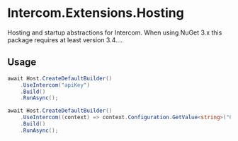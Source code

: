 ﻿# Intercom.Extensions.Hosting
Hosting and startup abstractions for Intercom. When using NuGet 3.x this package requires at least version 3.4....

## Usage
```c#
await Host.CreateDefaultBuilder()
    .UseIntercom("apiKey")
    .Build()
    .RunAsync();
```


```c#
await Host.CreateDefaultBuilder()
    .UseIntercom((context) => context.Configuration.GetValue<string>("Cronitor:ApiKey"))
    .Build()
    .RunAsync();
```
